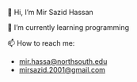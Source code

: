 👋 Hi, I’m Mir Sazid Hassan

🌱 I’m currently learning programming

📫 How to reach me:
* mir.hassa@northsouth.edu
* mirsazid.2001@gmail.com

<!---
mirsazidhassan/mirsazidhassan is a ✨ special ✨ repository because its `README.md` (this file) appears on your GitHub profile.
You can click the Preview link to take a look at your changes.
--->
